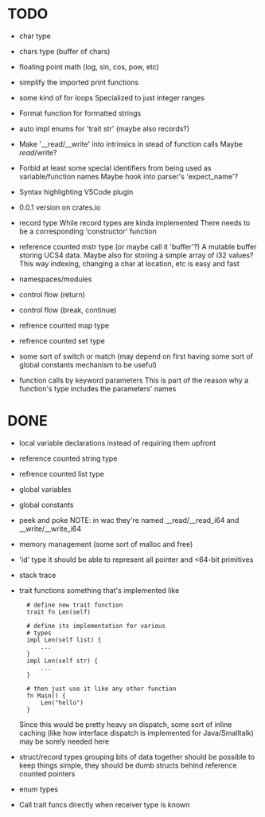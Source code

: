 # TODO

* char type
* chars type (buffer of chars)
* floating point math (log, sin, cos, pow, etc)
* simplify the imported print functions
* some kind of for loops
    Specialized to just integer ranges
* Format function for formatted strings
* auto impl enums for 'trait str' (maybe also records?)
* Make '__read/__write' into intrinsics in stead of function calls
    Maybe $read/$write?
* Forbid at least some special identifiers from being used as variable/function names
    Maybe hook into parser's 'expect_name'?
* Syntax highlighting VSCode plugin
* 0.0.1 version on crates.io

* record type
    While record types are kinda implemented
    There needs to be a corresponding 'constructor' function
* reference counted mstr type (or maybe call it 'buffer'?)
    A mutable buffer storing UCS4 data.
    Maybe also for storing a simple array of i32 values?
    This way indexing, changing a char at location, etc
    is easy and fast
* namespaces/modules
* control flow (return)
* control flow (break, continue)
* refrence counted map type
* refrence counted set type
* some sort of switch or match (may depend on first
    having some sort of global constants mechanism
    to be useful)
* function calls by keyword parameters
    This is part of the reason why a function's type
    includes the parameters' names

# DONE

* local variable declarations
    instead of requiring them upfront
* reference counted string type
* refrence counted list type
* global variables
* global constants
* peek and poke
    NOTE: in wac they're named __read/__read_i64 and __write/__write_i64
* memory management (some sort of malloc and free)
* 'id' type
    it should be able to represent all pointer
    and <64-bit primitives
* stack trace
* trait functions
    something that's implemented like

        # define new trait function
        trait fn Len(self)

        # define its implementation for various
        # types
        impl Len(self list) {
            ...
        }
        impl Len(self str) {
            ...
        }

        # then just use it like any other function
        fn Main() {
            Len("hello")
        }

    Since this would be pretty heavy on dispatch,
    some sort of inline caching (like how interface dispatch is
    implemented for Java/Smalltalk) may be sorely needed here
* struct/record types
    grouping bits of data together should be possible
    to keep things simple, they should be dumb structs
    behind reference counted pointers
* enum types
* Call trait funcs directly when receiver type is known
